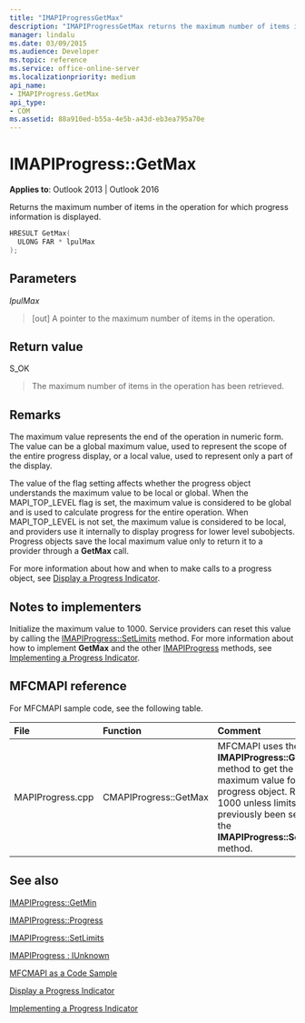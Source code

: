 ```yaml
---
title: "IMAPIProgressGetMax"
description: "IMAPIProgressGetMax returns the maximum number of items in the operation for which progress information is displayed."
manager: lindalu
ms.date: 03/09/2015
ms.audience: Developer
ms.topic: reference
ms.service: office-online-server
ms.localizationpriority: medium
api_name:
- IMAPIProgress.GetMax
api_type:
- COM
ms.assetid: 88a910ed-b55a-4e5b-a43d-eb3ea795a70e
---
```


# IMAPIProgress::GetMax

  
  
**Applies to**: Outlook 2013 | Outlook 2016 
  
Returns the maximum number of items in the operation for which progress information is displayed.
  
```cpp
HRESULT GetMax(
  ULONG FAR * lpulMax
);
```

## Parameters

 _lpulMax_
  
> [out] A pointer to the maximum number of items in the operation.
    
## Return value

S_OK 
  
> The maximum number of items in the operation has been retrieved.
    
## Remarks

The maximum value represents the end of the operation in numeric form. The value can be a global maximum value, used to represent the scope of the entire progress display, or a local value, used to represent only a part of the display. 
  
The value of the flag setting affects whether the progress object understands the maximum value to be local or global. When the MAPI_TOP_LEVEL flag is set, the maximum value is considered to be global and is used to calculate progress for the entire operation. When MAPI_TOP_LEVEL is not set, the maximum value is considered to be local, and providers use it internally to display progress for lower level subobjects. Progress objects save the local maximum value only to return it to a provider through a **GetMax** call. 
  
For more information about how and when to make calls to a progress object, see [Display a Progress Indicator](how-to-display-a-progress-indicator.md).
  
## Notes to implementers

Initialize the maximum value to 1000. Service providers can reset this value by calling the [IMAPIProgress::SetLimits](imapiprogress-setlimits.md) method. For more information about how to implement **GetMax** and the other [IMAPIProgress](imapiprogressiunknown.md) methods, see [Implementing a Progress Indicator](implementing-a-progress-indicator.md).
  
## MFCMAPI reference

For MFCMAPI sample code, see the following table.
  
|**File**|**Function**|**Comment**|
|:-----|:-----|:-----|
|MAPIProgress.cpp  <br/> |CMAPIProgress::GetMax  <br/> |MFCMAPI uses the **IMAPIProgress::GetMax** method to get the maximum value for the progress object. Returns 1000 unless limits have previously been set with the **IMAPIProgress::SetLimits** method. |
   
## See also



[IMAPIProgress::GetMin](imapiprogress-getmin.md)
  
[IMAPIProgress::Progress](imapiprogress-progress.md)
  
[IMAPIProgress::SetLimits](imapiprogress-setlimits.md)
  
[IMAPIProgress : IUnknown](imapiprogressiunknown.md)


[MFCMAPI as a Code Sample](mfcmapi-as-a-code-sample.md)
  
[Display a Progress Indicator](how-to-display-a-progress-indicator.md)
  
[Implementing a Progress Indicator](implementing-a-progress-indicator.md)

